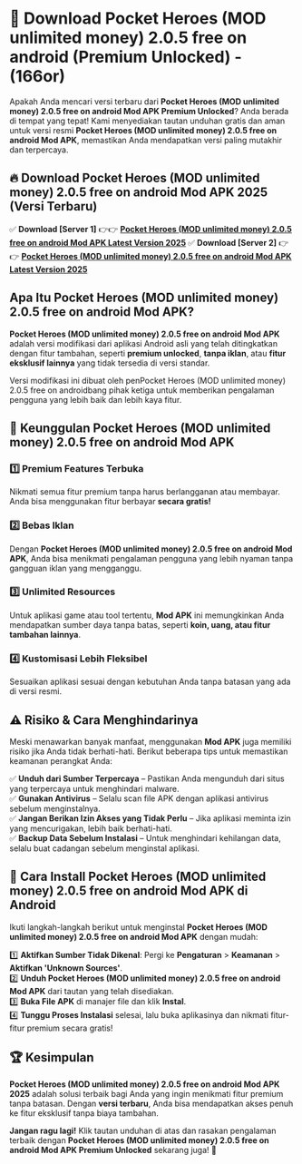 

# 🎯 Download Pocket Heroes (MOD unlimited money) 2.0.5 free on android (Premium Unlocked) -  (166or) 

Apakah Anda mencari versi terbaru dari **Pocket Heroes (MOD unlimited money) 2.0.5 free on android Mod APK Premium Unlocked**? Anda berada di tempat yang tepat! Kami menyediakan tautan unduhan gratis dan aman untuk versi resmi **Pocket Heroes (MOD unlimited money) 2.0.5 free on android Mod APK**, memastikan Anda mendapatkan versi paling mutakhir dan terpercaya.

## 🔥 Download Pocket Heroes (MOD unlimited money) 2.0.5 free on android Mod APK 2025 (Versi Terbaru)

✅ **Download [Server 1]** 👉👉 [**Pocket Heroes (MOD unlimited money) 2.0.5 free on android Mod APK Latest Version 2025**](https://apkcomod.com?title=Pocket_Heroes_(MOD_unlimited_money)_2.0.5_free_on_android)  
✅ **Download [Server 2]** 👉👉 [**Pocket Heroes (MOD unlimited money) 2.0.5 free on android Mod APK Latest Version 2025**](https://apkcomod.com?title=Pocket_Heroes_(MOD_unlimited_money)_2.0.5_free_on_android)  

## Apa Itu Pocket Heroes (MOD unlimited money) 2.0.5 free on android Mod APK?

**Pocket Heroes (MOD unlimited money) 2.0.5 free on android Mod APK** adalah versi modifikasi dari aplikasi Android asli yang telah ditingkatkan dengan fitur tambahan, seperti **premium unlocked**, **tanpa iklan**, atau **fitur eksklusif lainnya** yang tidak tersedia di versi standar.

Versi modifikasi ini dibuat oleh penPocket Heroes (MOD unlimited money) 2.0.5 free on androidbang pihak ketiga untuk memberikan pengalaman pengguna yang lebih baik dan lebih kaya fitur.

## 🎯 Keunggulan Pocket Heroes (MOD unlimited money) 2.0.5 free on android Mod APK

### 1️⃣ Premium Features Terbuka
Nikmati semua fitur premium tanpa harus berlangganan atau membayar. Anda bisa menggunakan fitur berbayar **secara gratis!**

### 2️⃣ Bebas Iklan
Dengan **Pocket Heroes (MOD unlimited money) 2.0.5 free on android Mod APK**, Anda bisa menikmati pengalaman pengguna yang lebih nyaman tanpa gangguan iklan yang mengganggu.

### 3️⃣ Unlimited Resources
Untuk aplikasi game atau tool tertentu, **Mod APK** ini memungkinkan Anda mendapatkan sumber daya tanpa batas, seperti **koin, uang, atau fitur tambahan lainnya**.

### 4️⃣ Kustomisasi Lebih Fleksibel
Sesuaikan aplikasi sesuai dengan kebutuhan Anda tanpa batasan yang ada di versi resmi.

## ⚠️ Risiko & Cara Menghindarinya

Meski menawarkan banyak manfaat, menggunakan **Mod APK** juga memiliki risiko jika Anda tidak berhati-hati. Berikut beberapa tips untuk memastikan keamanan perangkat Anda:

✅ **Unduh dari Sumber Terpercaya** – Pastikan Anda mengunduh dari situs yang terpercaya untuk menghindari malware.  
✅ **Gunakan Antivirus** – Selalu scan file APK dengan aplikasi antivirus sebelum menginstalnya.  
✅ **Jangan Berikan Izin Akses yang Tidak Perlu** – Jika aplikasi meminta izin yang mencurigakan, lebih baik berhati-hati.  
✅ **Backup Data Sebelum Instalasi** – Untuk menghindari kehilangan data, selalu buat cadangan sebelum menginstal aplikasi.

## 📌 Cara Install Pocket Heroes (MOD unlimited money) 2.0.5 free on android Mod APK di Android

Ikuti langkah-langkah berikut untuk menginstal **Pocket Heroes (MOD unlimited money) 2.0.5 free on android Mod APK** dengan mudah:

1️⃣ **Aktifkan Sumber Tidak Dikenal**: Pergi ke **Pengaturan** > **Keamanan** > **Aktifkan 'Unknown Sources'**.  
2️⃣ **Unduh Pocket Heroes (MOD unlimited money) 2.0.5 free on android Mod APK** dari tautan yang telah disediakan.  
3️⃣ **Buka File APK** di manajer file dan klik **Instal**.  
4️⃣ **Tunggu Proses Instalasi** selesai, lalu buka aplikasinya dan nikmati fitur-fitur premium secara gratis!

## 🏆 Kesimpulan

**Pocket Heroes (MOD unlimited money) 2.0.5 free on android Mod APK 2025** adalah solusi terbaik bagi Anda yang ingin menikmati fitur premium tanpa batasan. Dengan **versi terbaru**, Anda bisa mendapatkan akses penuh ke fitur eksklusif tanpa biaya tambahan.

**Jangan ragu lagi!** Klik tautan unduhan di atas dan rasakan pengalaman terbaik dengan **Pocket Heroes (MOD unlimited money) 2.0.5 free on android Mod APK Premium Unlocked** sekarang juga! 🚀


